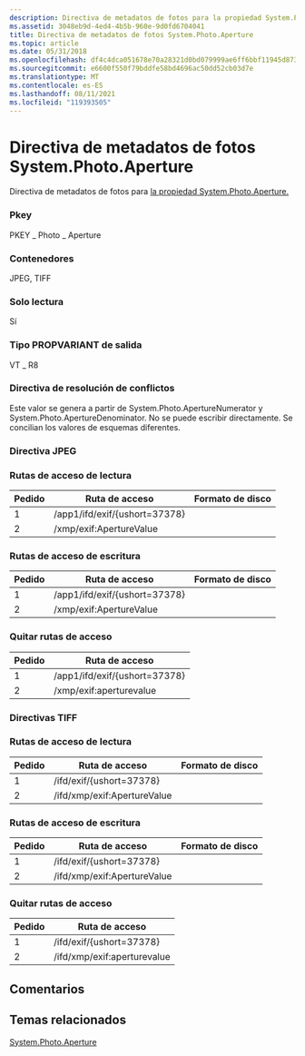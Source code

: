 ```yaml
---
description: Directiva de metadatos de fotos para la propiedad System.Photo.Aperture.
ms.assetid: 3048eb9d-4ed4-4b5b-960e-9d0fd6704041
title: Directiva de metadatos de fotos System.Photo.Aperture
ms.topic: article
ms.date: 05/31/2018
ms.openlocfilehash: df4c4dca051678e70a28321d0bd079999ae6ff6bbf11945d87372be349f691c6
ms.sourcegitcommit: e6600f550f79bddfe58bd4696ac50dd52cb03d7e
ms.translationtype: MT
ms.contentlocale: es-ES
ms.lasthandoff: 08/11/2021
ms.locfileid: "119393505"
---
```

# <a name="systemphotoaperture-photo-metadata-policy"></a>Directiva de metadatos de fotos System.Photo.Aperture

Directiva de metadatos de fotos para [la propiedad System.Photo.Aperture.](../properties/props-system-photo-aperture.md)

### <a name="pkey"></a>Pkey

PKEY \_ Photo \_ Aperture

### <a name="containers"></a>Contenedores

JPEG, TIFF

### <a name="read-only"></a>Solo lectura

Sí

### <a name="output-propvariant-type"></a>Tipo PROPVARIANT de salida

VT \_ R8

### <a name="conflict-resolution-policy"></a>Directiva de resolución de conflictos

Este valor se genera a partir de System.Photo.ApertureNumerator y System.Photo.ApertureDenominator. No se puede escribir directamente. Se concilian los valores de esquemas diferentes.

### <a name="jpeg-policy"></a>Directiva JPEG

### <a name="read-paths"></a>Rutas de acceso de lectura



| Pedido | Ruta de acceso                          | Formato de disco |
|-------|-------------------------------|-------------|
| 1     | /app1/ifd/exif/{ushort=37378} |             |
| 2     | /xmp/exif:ApertureValue       |             |



 

### <a name="write-paths"></a>Rutas de acceso de escritura



| Pedido | Ruta de acceso                          | Formato de disco |
|-------|-------------------------------|-------------|
| 1     | /app1/ifd/exif/{ushort=37378} |             |
| 2     | /xmp/exif:ApertureValue       |             |



 

### <a name="remove-paths"></a>Quitar rutas de acceso



| Pedido | Ruta de acceso                          |
|-------|-------------------------------|
| 1     | /app1/ifd/exif/{ushort=37378} |
| 2     | /xmp/exif:aperturevalue       |



 

### <a name="tiff-policies"></a>Directivas TIFF

### <a name="read-paths"></a>Rutas de acceso de lectura



| Pedido | Ruta de acceso                        | Formato de disco |
|-------|-----------------------------|-------------|
| 1     | /ifd/exif/{ushort=37378}    |             |
| 2     | /ifd/xmp/exif:ApertureValue |             |



 

### <a name="write-paths"></a>Rutas de acceso de escritura



| Pedido | Ruta de acceso                        | Formato de disco |
|-------|-----------------------------|-------------|
| 1     | /ifd/exif/{ushort=37378}    |             |
| 2     | /ifd/xmp/exif:ApertureValue |             |



 

### <a name="remove-paths"></a>Quitar rutas de acceso



| Pedido | Ruta de acceso                        |
|-------|-----------------------------|
| 1     | /ifd/exif/{ushort=37378}    |
| 2     | /ifd/xmp/exif:aperturevalue |



 

## <a name="remarks"></a>Comentarios

## <a name="related-topics"></a>Temas relacionados

<dl> <dt>

[System.Photo.Aperture](../properties/props-system-photo-aperture.md)
</dt> </dl>

 

 

